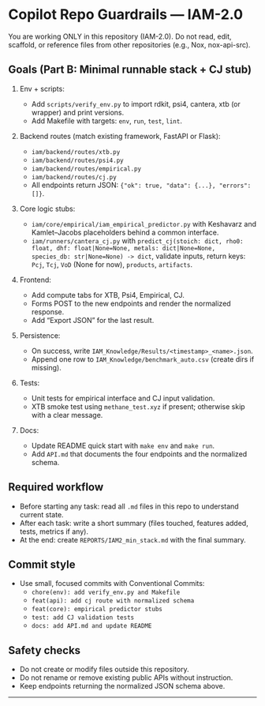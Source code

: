 
# Copilot Repo Guardrails — IAM-2.0

You are working ONLY in this repository (IAM-2.0). Do not read, edit, scaffold, or reference files from other repositories (e.g., Nox, nox-api-src).

## Goals (Part B: Minimal runnable stack + CJ stub)
1) Env + scripts:
   - Add `scripts/verify_env.py` to import rdkit, psi4, cantera, xtb (or wrapper) and print versions.
   - Add Makefile with targets: `env`, `run`, `test`, `lint`.

2) Backend routes (match existing framework, FastAPI or Flask):
   - `iam/backend/routes/xtb.py`
   - `iam/backend/routes/psi4.py`
   - `iam/backend/routes/empirical.py`
   - `iam/backend/routes/cj.py`
   - All endpoints return JSON: `{"ok": true, "data": {...}, "errors": []}`.

3) Core logic stubs:
   - `iam/core/empirical/iam_empirical_predictor.py` with Keshavarz and Kamlet–Jacobs placeholders behind a common interface.
   - `iam/runners/cantera_cj.py` with `predict_cj(stoich: dict, rho0: float, dhf: float|None=None, metals: dict|None=None, species_db: str|None=None) -> dict`, validate inputs, return keys: `Pcj`, `Tcj`, `VoD` (None for now), `products`, `artifacts`.

4) Frontend:
   - Add compute tabs for XTB, Psi4, Empirical, CJ.
   - Forms POST to the new endpoints and render the normalized response.
   - Add “Export JSON” for the last result.

5) Persistence:
   - On success, write `IAM_Knowledge/Results/<timestamp>_<name>.json`.
   - Append one row to `IAM_Knowledge/benchmark_auto.csv` (create dirs if missing).

6) Tests:
   - Unit tests for empirical interface and CJ input validation.
   - XTB smoke test using `methane_test.xyz` if present; otherwise skip with a clear message.

7) Docs:
   - Update README quick start with `make env` and `make run`.
   - Add `API.md` that documents the four endpoints and the normalized schema.

## Required workflow
- Before starting any task: read all `.md` files in this repo to understand current state.
- After each task: write a short summary (files touched, features added, tests, metrics if any).
- At the end: create `REPORTS/IAM2_min_stack.md` with the final summary.

## Commit style
- Use small, focused commits with Conventional Commits:
  - `chore(env): add verify_env.py and Makefile`
  - `feat(api): add cj route with normalized schema`
  - `feat(core): empirical predictor stubs`
  - `test: add CJ validation tests`
  - `docs: add API.md and update README`

## Safety checks
- Do not create or modify files outside this repository.
- Do not rename or remove existing public APIs without instruction.
- Keep endpoints returning the normalized JSON schema above.

------------------------------
